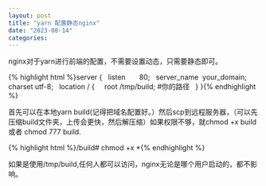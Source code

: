 ```yaml
---
layout: post
title: "yarn 配置静态nginx"
date: "2023-08-14"
categories: 
---
```

<p>nginx对于yarn进行前端的配置，不需要设置动态，只需要静态即可。</p>
{% highlight html %}server {
&nbsp; listen&nbsp;&nbsp;&nbsp;&nbsp;&nbsp;&nbsp; 80;
&nbsp; server_name&nbsp; your_domain;
&nbsp; charset utf-8;
&nbsp; location / {
&nbsp;&nbsp;&nbsp; root /tmp/build; #你的路径
&nbsp; }
}{% endhighlight %}
<p>首先可以在本地yarn build(记得把域名配置好。）然后scp到远程服务器，（可以先压缩build文件夹，上传会更快，然后解压缩）如果权限不够，就chmod +x build 或者 chmod 777 build.</p>
{% highlight html %}/build# chmod +x *{% endhighlight %}
<p>如果是使用/tmp/build,任何人都可以访问，nginx无论是哪个用户启动的，都不影响。</p>
